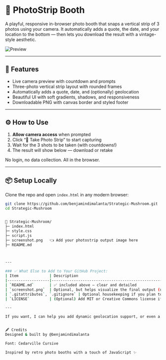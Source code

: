 # 📸 PhotoStrip Booth

A playful, responsive in-browser photo booth that snaps a vertical strip of 3 photos using your camera. It automatically adds a quote, the date, and your location to the bottom — then lets you download the result with a vintage-style aesthetic.

![Preview](screenshot.png)

---

## 🚀 Features
- Live camera preview with countdown and prompts
- Three-photo vertical strip layout with rounded frames
- Automatically adds a quote, date, and (optionally) geolocation
- Beautiful UI with soft gradients, shadows, and responsiveness
- Downloadable PNG with canvas border and styled footer

---

## ⚙️ How to Use
1. **Allow camera access** when prompted
2. Click “📸 Take Photo Strip” to start capturing
3. Wait for the 3 shots to be taken (with countdowns!)
4. The result will show below — download or retake

No login, no data collection. All in the browser.

---

## 📦 Setup Locally
Clone the repo and open `index.html` in any modern browser:

```bash
git clone https://github.com/benjamindimalanta/Strategic-Mushroom.git
cd Strategic-Mushroom


📁 Strategic-Mushroom/
├─ index.html
├─ style.css
├─ script.js
├─ screenshot.png   👈 Add your photostrip output image here
├─ README.md



---

### ✅ What Else to Add to Your GitHub Project:
| Item              | Description                                                                 |
|-------------------|-----------------------------------------------------------------------------|
| `README.md`       | ✅ included above — clear and detailed                                       |
| `screenshot.png`  | Optional, but helps visualize the final output (use a sample photo strip)   |
| `.gitattributes`, `.gitignore` | Optional housekeeping if you plan to scale project               |
| `LICENSE`         | (Optional) Add MIT or Creative Commons license if you want open-source use |

---

If you want, I can help you add dynamic geolocation support, or even a version toggle between “casual” and “professional” strip themes (fonts, borders, etc.). Let’s go all-in on this booth.


🖋 Credits
Designed & built by @benjamindimalanta

Font: Cedarville Cursive

Inspired by retro photo booths with a touch of JavaScript ✨
